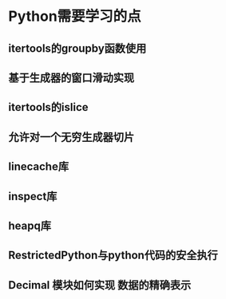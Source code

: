 # Python需要学习的点

## itertools的groupby函数使用

## 基于生成器的窗口滑动实现

## itertools的islice

## 允许对一个无穷生成器切片

## linecache库

## inspect库

## heapq库

## RestrictedPython与python代码的安全执行

## Decimal 模块如何实现 数据的精确表示

## 